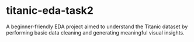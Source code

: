# titanic-eda-task2
A beginner-friendly EDA project aimed to understand the Titanic dataset by performing basic data cleaning and generating meaningful visual insights.
